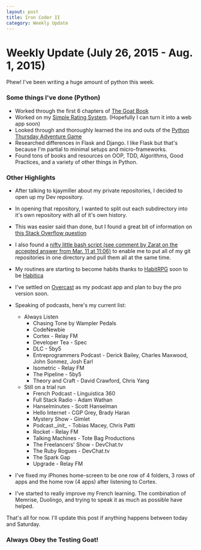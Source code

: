 ```yaml
---
layout: post
title: Iron Coder II
category: Weekly Update
---
```

# Weekly Update (July 26, 2015 - Aug. 1, 2015)

Phew! I've been writing a huge amount of python this week.

### Some things I've done (Python)
* Worked through the first 6 chapters of [The Goat Book](http://chimera.labs.oreilly.com/books/1234000000754/index.html)
* Worked on my [Simple Rating System](https://github.com/kylegalloway/Simple-Rating-System). (Hopefully I can turn it into a web app soon)
* Looked through and thoroughly learned the ins and outs of the [Python Thursday Adventure Game](https://github.com/code-newbies/python-thursday-adventure)
* Researched differences in Flask and Django. I like Flask but that's because I'm partial to minimal setups and micro-frameworks.
* Found tons of books and resources on OOP, TDD, Algorithms, Good Practices, and a variety of other things in Python.

### Other Highlights
* After talking to kjaymiller about my private repositories, I decided to open up my Dev repository.
* In opening that repository, I wanted to split out each subdirectory into it's own repository with all of it's own history.
* This was easier said than done, but I found a great bit of information on [this Stack Overflow question](http://stackoverflow.com/questions/359424/detach-subdirectory-into-separate-git-repository/17864475#17864475)
* I also found a [nifty little bash script (see comment by Zarat on the accepted answer from Mar. 11 at 11:06)](http://stackoverflow.com/questions/3497123/run-git-pull-over-all-subdirectories) to enable me to put all of my git repositories in one directory and pull them all at the same time.
* My routines are starting to become habits thanks to [HabitRPG](https://habitrpg.com) soon to be [Habitica](https://habitica.com)
* I've settled on [Overcast](https://overcast.fm) as my podcast app and plan to buy the pro version soon.
* Speaking of podcasts, here's my current list:
    * Always Listen
        * Chasing Tone by Wampler Pedals
        * CodeNewbie
        * Cortex - Relay FM
        * Developer Tea - Spec
        * DLC - 5by5
        * Entreprogrammers Podcast - Derick Bailey, Charles Maxwood, John Sonmez, Josh Earl
        * Isometric - Relay FM
        * The Pipeline - 5by5
        * Theory and Craft - David Crawford, Chris Yang
    * Still on a trial run
        * French Podcast - Linguistica 360
        * Full Stack Radio - Adam Wathan
        * Hanselminutes - Scott Hanselman
        * Hello Internet - CGP Grey, Brady Haran
        * Mystery Show - Gimlet
        * Podcast.\__init__ - Tobias Macey, Chris Patti
        * Rocket - Relay FM
        * Talking Machines - Tote Bag Productions
        * The Freelancers' Show - DevChat.tv
        * The Ruby Rogues - DevChat.tv
        * The Spark Gap
        * Upgrade - Relay FM

* I've fixed my iPhones home-screen to be one row of 4 folders, 3 rows of apps and the home row (4 apps) after listening to Cortex.
* I've started to really improve my French learning. The combination of Memrise, Duolingo, and trying to speak it as much as possible have helped.


That's all for now. I'll update this post if anything happens between today and Saturday.

### Always Obey the Testing Goat!
